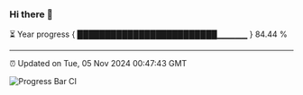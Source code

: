 ### Hi there 👋

⏳ Year progress { █████████████████████████▁▁▁▁▁ } 84.44 %

---

⏰ Updated on Tue, 05 Nov 2024 00:47:43 GMT

![Progress Bar CI](https://github.com/Shyam-Makwana/GitHub-Actions-Demo/workflows/Progress%20Bar%20CI/badge.svg)
